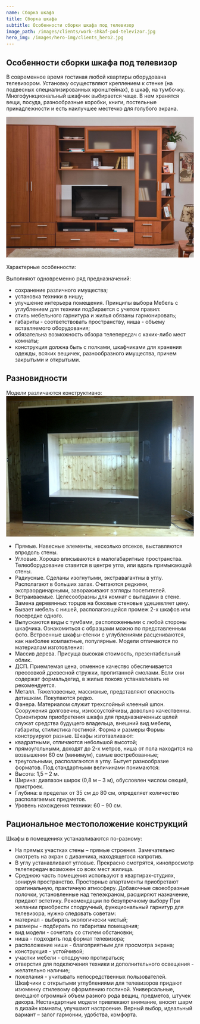 ```yaml
---
name: Сборка шкафа
title: Сборка шкафа
subtitle: Особенности сборки шкафа под телевизор
image_path: /images/clients/work-shkaf-pod-televizor.jpg
hero_img: /images/hero-img/clients_hero2.jpg
---
```


## Особенности сборки шкафа под телевизор

В современное время гостиная любой квартиры оборудована телевизором. Установку осуществляют креплением к стенке (на подвесных специализированных кронштейнах), в шкаф, на тумбочку. Многофункциональный шкафчик выбирается чаще. В нем хранятся вещи, посуда, разнообразные коробки, книги, постельные принадлежности и есть наилучшее местечко для голубого экрана.

![Сборка шкафа](/images/clients/Derevyannyj-shkaf-pod-televizor.jpg)

Характерные особенности:

 Выполняют одновременно ряд предназначений:
 - сохранение различного имущества;
 - установка техники в нишу;
 - улучшение интерьера помещения.
Принципы выбора
Мебель с углублением для техники подбирается с учетом правил:
 - стиль мебельного гарнитура и жилья обязаны гармонировать;
 - габариты - соответствовать пространству, ниша - объему вставляемого оборудования;
 - обязательна возможность обзора телепередач с каких-либо мест комнаты;
 - конструкция должна быть с полками, шкафчиками для хранения одежды, всяких вещичек, разнообразного имущества, причем закрытыми и открытыми.
 
## Разновидности
Модели различаются конструктивно:
![Разновидности шкафов под телевизор](/images/clients/shkaf-tv.jpg)
 - Прямые. Навесные элементы, несколько отсеков, выставляются впродоль стены.
 - Угловые. Хорошо вписываются в малогабаритные пространства. Телеоборудование ставится в центре угла, или вдоль примыкающей стены.
 - Радиусные. Сделаны изогнутыми, экстравагантны в углу. Располагают в больших залах. Считаются редкими, экстраординарными, завораживают взгляды посетителей.
 - Встраиваемые. Целесообразны для комнат с выпадами в стене. Замена деревянных торцов на боковые стеновые удешевляет цену.
 - Бывает мебель с нишей, располагающейся промеж 2-х шкафов или посередке одного.
 - Выпускаются виды с тумбами, расположенными с любой стороны шкафчика.
Ознакомиться с образцами можно по представленным фото. Встроенные шкафы-стенки с углублениями расцениваются, как наиболее компактные, популярные.
Модели отличаются по материалам изготовления:
 - Массив дерева. Присуща высокая стоимость, презентабельный облик.
 - ДСП. Приемлемая цена, отменное качество обеспечивается прессовкой древесной стружки, пропитанной смолами. Если они содержат формальдегид, в жилых покоях устанавливать не рекомендуется.
 - Металл. Тяжеловесные, массивные, представляют опасность детишкам. Покупаются редко.
 - Фанера. Материалом служит трехслойный клееный шпон. Сооружения долговечны, износоустойчивы, довольно качественны.
Ориентиром приобретения шкафа для предназначенных целей служат средства будущего владельца, внешний вид мебели, габариты, стилистика гостиной.
Форма и размеры
Формы конструируют разные. Шкафы изготавливают:
 - квадратными, отличаются небольшой высотой;
 - прямоугольными, доходят до 2-х метров, ниша от пола находится на возвышении 60 см (минимум), самые востребованные;
 - треугольными, располагаются в углу.
Бытует разнообразие форматов. Под стандартными величинами понимаются:
 - Высота: 1,5 – 2 м.
 - Ширина: диапазон широк (0,8 м – 3 м), обусловлен числом секций, пристроек.
 - Глубина: в пределах от 35 см до 80 см, определяет количество располагаемых предметов.
 - Уровень нахождения техники: 60 – 90 см.

## Рациональное местоположение конструкций
Шкафы в помещениях устанавливаются по-разному:
 - На прямых участках стены – прямые строения. Замечательно смотреть на экран с диванчика, находящегося напротив.
 - В углу устанавливают угловые. Прекрасно смотрятся, кинопросмотр телепередач возможен со всех мест жилища.
 - Среднюю часть помещения используют в квартирах-студиях, зонируя пространство. Просторные апартаменты приобретают оригинальную, практичную атмосферу.
Добавочные своеобразные полочки, установленные над телеэкраном, расширяют назначение, придают эстетику.
Рекомендации по безупречному выбору
При желании приобрести сподручный, функциональный гарнитур для телевизора, нужно следовать советам:
 - материал - выбирать экологически чистый;
 - размеры - подбирать по габаритам помещения;
 - вид модели - сочетать со стилем обстановки;
 - ниша - подходить под формат телевизора;
 - расположение ниши - благоприятным для просмотра экрана;
 - конструкция - устойчивой;
 - участки мебели - сподручно протираться;
 - отверстия для подключения техники и дополнительного освещения - желательно наличие;
 - пожелания - учитывать непосредственных пользователей.
Шкафчики с открытыми углублениями для телевизоров придают изюминку стилевому оформлению гостиной. Универсальные, вмещают огромный объем разного рода вещиц, предметов, штучек декора. Нестандартные модели привлекают внимание, вносят шарм в дизайн комнаты, улучшают настроение. Верный выбор, идеальный вариант – залог гармонии, удобства, комфорта.


